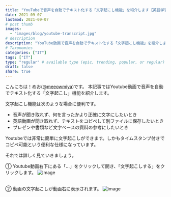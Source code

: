 ```yaml
---
title: "YouTubeで音声を自動でテキスト化する「文字起こし機能」を紹介します【英語学習｜コピペ可能｜プレゼン資料】"
date: 2021-09-07
lastmod: 2021-09-07
# post thumb
images:
  - "images/blog/youtube-transcript.jpg"
# description
description: "YouTube動画で音声を自動でテキスト化する「文字起こし機能」を紹介します"
# Taxonomies
categories: ["IT"]
tags: ["IT"]
type: "regular" # available type (epic, trending, popular, or regular)
draft: false
share: true
---
```


こんにちは！めお(<u><a href="https://twitter.com/meeowmiya" target="_blank">@meeowmiya</a></u>)です。
本記事ではYoutube動画で音声を自動でテキスト化する「文字起こし」機能を紹介します。

文字起こし機能は次のような場合に便利です。

* 音声が聞き取れず、何を言ったかより正確に文字にしたいとき
* 英語動画が聞き取れず、テキストをコピペして別ファイルに保存したいとき
* プレゼンや書類など文字ベースの資料の参考にしたいとき

Youtubeでは非常に簡単に文字起こしができます。しかもタイムスタンプ付きでコピペ可能という便利な仕様になっています。

それでは詳しく見ていきましょう。

① Youtube動画右下にある「...」をクリックして開き、「文字起こしする」をクリックします。
![image](../../images/blog-content/youtube-transcript-1.jpg)<br><br>

② 動画の文字起こしが動画右に表示されます。
![image](../../images/blog-content/youtube-transcript-2.jpg)<br><br>
